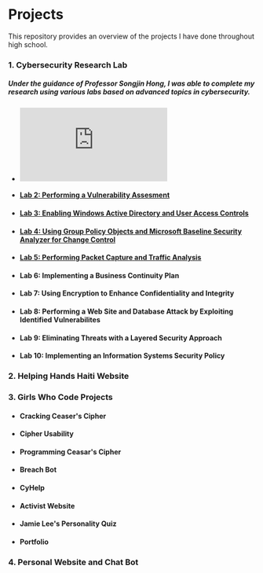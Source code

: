 # Projects
This repository provides an overview of the projects I have done throughout high school.


### 1. Cybersecurity Research Lab
##### Under the guidance of Professor Songjin Hong, I was able to complete my research using various labs based on advanced topics in cybersecurity. 
+ #### ![Lab 1: Performing Reconnaissance and Probing using Common Tools](https://github.com/Ttokkime/Lab-1/blob/main/README.md)
+ #### [Lab 2: Performing a Vulnerability Assesment](https://github.com/Ttokkime/Lab-2/blob/main/README.md)
+ #### [Lab 3: Enabling Windows Active Directory and User Access Controls](https://github.com/Ttokkime/Lab-3/blob/main/README.md)
+ #### [Lab 4: Using Group Policy Objects and Microsoft Baseline Security Analyzer for Change Control](https://github.com/Ttokkime/Lab-4/blob/main/README.md)
+ #### [Lab 5: Performing Packet Capture and Traffic Analysis](https://github.com/Ttokkime/Lab-5/blob/main/README.md)
+ #### Lab 6: Implementing a Business Continuity Plan
+ #### Lab 7: Using Encryption to Enhance Confidentiality and Integrity
+ #### Lab 8: Performing a Web Site and Database Attack by Exploiting Identified Vulnerabilites
+ #### Lab 9: Eliminating Threats with a Layered Security Approach
+ #### Lab 10: Implementing an Information Systems Security Policy
### 2. Helping Hands Haiti Website
### 3. Girls Who Code Projects
+ #### Cracking Ceaser's Cipher
+ #### Cipher Usability
+ #### Programming Ceasar's Cipher
+ #### Breach Bot
+ #### CyHelp
+ #### Activist Website
+ #### Jamie Lee's Personality Quiz
+ #### Portfolio
### 4. Personal Website and Chat Bot
